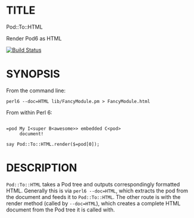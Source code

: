# TITLE

Pod::To::HTML

Render Pod6 as HTML

[![Build Status](https://travis-ci.org/perl6/Pod-To-HTML.svg?branch=master)](https://travis-ci.org/perl6/Pod-To-HTML)

# SYNOPSIS

From the command line:

    perl6 --doc=HTML lib/FancyModule.pm > FancyModule.html

From within Perl 6:

```perl6

=pod My I<super B<awesome>> embedded C<pod>
     document!

say Pod::To::HTML.render($=pod[0]);

```

# DESCRIPTION

`Pod::To::HTML` takes a Pod tree and outputs correspondingly formatted HTML. Generally this is via `perl6 --doc=HTML`, which extracts the pod from the document and feeds it to `Pod::To::HTML`. The other route is with the render method (called by `--doc=HTML`), which creates a complete HTML document from the Pod tree it is called with.
